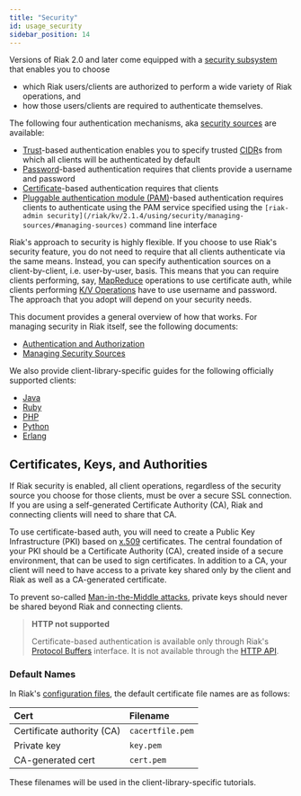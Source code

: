 ```yaml
---
title: "Security"
id: usage_security
sidebar_position: 14
---
```


Versions of Riak 2.0 and later come equipped with a [security subsystem](../../../using/security/basics.md) that enables you to choose

* which Riak users/clients are authorized to perform a wide variety of
  Riak operations, and
* how those users/clients are required to authenticate themselves.

The following four authentication mechanisms, aka [security sources](../../../using/security/managing-sources.md) are available:

* [Trust](../../../using/security/managing-sources.md#trust-based-authentication)-based
  authentication enables you to specify trusted
  [CIDR](http://en.wikipedia.org/wiki/Classless_Inter-Domain_Routing)s
  from which all clients will be authenticated by default
* [Password](../../../using/security/managing-sources.md#password-based-authentication)-based authentication requires
  that clients provide a username and password
* [Certificate](../../../using/security/managing-sources.md#certificate-based-authentication)-based authentication
  requires that clients
* [Pluggable authentication module (PAM)](../../../using/security/managing-sources.md#pam-based-authentication)-based authentication requires
  clients to authenticate using the PAM service specified using the
  `[riak-admin security](/riak/kv/2.1.4/using/security/managing-sources/#managing-sources)`
  command line interface

Riak's approach to security is highly flexible. If you choose to use
Riak's security feature, you do not need to require that all clients
authenticate via the same means. Instead, you can specify authentication
sources on a client-by-client, i.e. user-by-user, basis. This means that
you can require clients performing, say, [MapReduce](../../../developing/usage/mapreduce.md)
operations to use certificate auth, while clients performing [K/V Operations](../../../developing/usage/index.md) have to use username and password. The approach
that you adopt will depend on your security needs.

This document provides a general overview of how that works. For
managing security in Riak itself, see the following documents:

* [Authentication and Authorization](../../../using/security/basics.md)
* [Managing Security Sources](../../../using/security/managing-sources.md)

We also provide client-library-specific guides for the following
officially supported clients:

* [Java](../../../developing/usage/security/java.md)
* [Ruby](../../../developing/usage/security/ruby.md)
* [PHP](../../../developing/usage/security/php.md)
* [Python](../../../developing/usage/security/python.md)
* [Erlang](../../../developing/usage/security/erlang.md)

## Certificates, Keys, and Authorities

If Riak security is enabled, all client operations, regardless of the
security source you choose for those clients, must be over a secure SSL
connection. If you are using a self-generated Certificate Authority
(CA), Riak and connecting clients will need to share that CA.

To use certificate-based auth, you will need to create a Public Key
Infrastructure (PKI) based on
[x.509](http://en.wikipedia.org/wiki/X.509) certificates. The central
foundation of your PKI should be a Certificate Authority (CA), created
inside of a secure environment, that can be used to sign certificates.
In addition to a CA, your client will need to have access to a private
key shared only by the client and Riak as well as a CA-generated
certificate.

To prevent so-called [Man-in-the-Middle
attacks](http://en.wikipedia.org/wiki/Man-in-the-middle_attack), private
keys should never be shared beyond Riak and connecting clients.

> **HTTP not supported**
>
> Certificate-based authentication is available only through Riak's
> [Protocol Buffers](../../../developing/api/protocol-buffers/index.md) interface. It is not available through the
> [HTTP API](../../../developing/api/http/index.md).

### Default Names

In Riak's [configuration files](../../../configuring/reference.md#security), the
default certificate file names are as follows:

| Cert                       | Filename         |
| :------------------------- | :--------------- |
| Certificate authority (CA) | `cacertfile.pem` |
| Private key                | `key.pem`        |
| CA-generated cert          | `cert.pem`       |

These filenames will be used in the client-library-specific tutorials.
